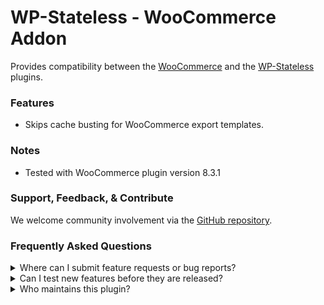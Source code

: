 # WP-Stateless - WooCommerce Addon

Provides compatibility between the [WooCommerce](https://wordpress.org/plugins/woocommerce/) and the [WP-Stateless](https://wordpress.org/plugins/wp-stateless/) plugins.

### Features

* Skips cache busting for WooCommerce export templates.

### Notes

* Tested with WooCommerce plugin version 8.3.1

### Support, Feedback, & Contribute

We welcome community involvement via the [GitHub repository](https://github.com/udx/wp-stateless-woocommerce-addon).

### Frequently Asked Questions

<details>
<summary>Where can I submit feature requests or bug reports?</summary>

We encourage community feedback and discussion through issues on the [GitHub repository](https://github.com/udx/wp-stateless-woocommerce-addon/issues).
</details>

<details>
<summary>Can I test new features before they are released?</summary>

To ensure new releases cause as little disruption as possible, we rely on early adopters who assist us by testing out new features before they are released. [Please contact us](https://udx.io/) if you are interested in becoming an early adopter.
</details>

<details>
<summary>Who maintains this plugin?</summary>

[UDX](https://udx.io/) maintains this plugin by continuing development through its own staff, reviewing pull requests, testing, and steering the overall release schedule. UDX is located in Durham, North Carolina, and provides WordPress engineering and hosting services to clients throughout the United States.
</details>
